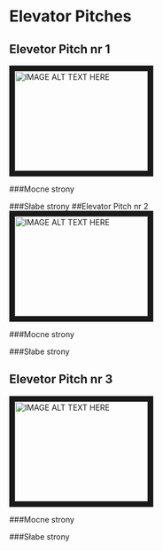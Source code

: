 # Elevator Pitches
## Elevetor Pitch nr 1
<a href="http://www.youtube.com/watch?feature=player_embedded&v=4WEQtgnBu0I
" target="_blank"><img src="http://img.youtube.com/vi/4WEQtgnBu0I/0.jpg"
alt="IMAGE ALT TEXT HERE" width="240" height="180" border="10" /></a>

###Mocne strony

###Słabe strony
##Elevator Pitch nr 2
<a href="http://www.youtube.com/watch?feature=player_embedded&v=Y1io9kSWrPA
" target="_blank"><img src="http://img.youtube.com/vi/Y1io9kSWrPA/0.jpg"
alt="IMAGE ALT TEXT HERE" width="240" height="180" border="10" /></a>

###Mocne strony

###Słabe strony

## Elevetor Pitch nr 3
<a href="http://www.youtube.com/watch?feature=player_embedded&v=RmwE8mNCLJg
" target="_blank"><img src="http://img.youtube.com/vi/RmwE8mNCLJg/0.jpg"
alt="IMAGE ALT TEXT HERE" width="240" height="180" border="10" /></a>

###Mocne strony

###Słabe strony


